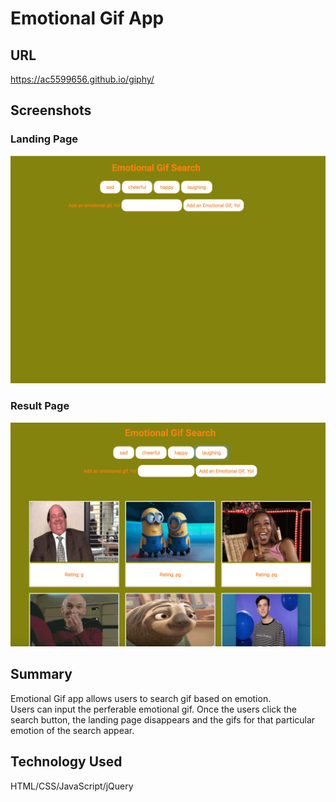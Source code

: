 # Emotional Gif App

## URL

https://ac5599656.github.io/giphy/

## Screenshots

### Landing Page
![](assets/images/landing_page.png)

### Result Page
![](assets/images/result.png)

## Summary

Emotional Gif app allows users to search gif based on emotion.  
Users can input the perferable emotional gif.  Once the users click 
the search button, the landing page disappears and the gifs for that 
particular emotion of the search appear.  

## Technology Used

HTML/CSS/JavaScript/jQuery